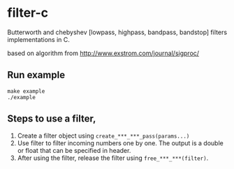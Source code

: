 # filter-c
Butterworth and chebyshev [lowpass, highpass, bandpass, bandstop] filters implementations in C.

based on algorithm from http://www.exstrom.com/journal/sigproc/

## Run example
```
make example
./example
```

## Steps to use a filter,
1. Create a filter object using `create_***_***_pass(params...)`
2. Use filter to filter incoming numbers one by one. The output is a double or float that can be specified in header.
3. After using the filter, release the filter using `free_***_***(filter)`.
